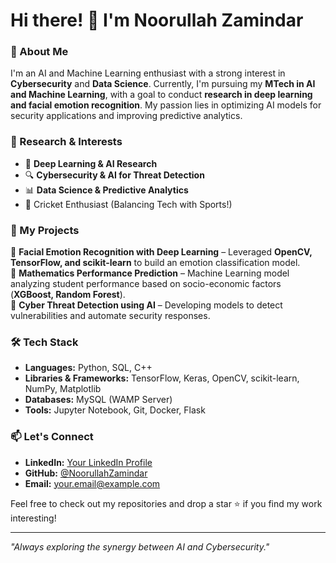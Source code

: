 # Hi there! 👋 I'm Noorullah Zamindar

### 🚀 About Me
I'm an AI and Machine Learning enthusiast with a strong interest in **Cybersecurity** and **Data Science**. Currently, I'm pursuing my **MTech in AI and Machine Learning**, with a goal to conduct **research in deep learning and facial emotion recognition**. My passion lies in optimizing AI models for security applications and improving predictive analytics.

### 🔬 Research & Interests
- 🧠 **Deep Learning & AI Research**
- 🔍 **Cybersecurity & AI for Threat Detection**
- 📊 **Data Science & Predictive Analytics**
- 🏏 Cricket Enthusiast (Balancing Tech with Sports!)

### 📂 My Projects
🔹 **Facial Emotion Recognition with Deep Learning** – Leveraged **OpenCV, TensorFlow, and scikit-learn** to build an emotion classification model.  
🔹 **Mathematics Performance Prediction** – Machine Learning model analyzing student performance based on socio-economic factors (**XGBoost, Random Forest**).  
🔹 **Cyber Threat Detection using AI** – Developing models to detect vulnerabilities and automate security responses.

### 🛠 Tech Stack
- **Languages:** Python, SQL, C++
- **Libraries & Frameworks:** TensorFlow, Keras, OpenCV, scikit-learn, NumPy, Matplotlib
- **Databases:** MySQL (WAMP Server)
- **Tools:** Jupyter Notebook, Git, Docker, Flask

### 📫 Let's Connect
- **LinkedIn:** [Your LinkedIn Profile](https://www.linkedin.com/in/your-profile)  
- **GitHub:** [@NoorullahZamindar](https://github.com/your-github)  
- **Email:** your.email@example.com

Feel free to check out my repositories and drop a star ⭐ if you find my work interesting!

---
_"Always exploring the synergy between AI and Cybersecurity."_
